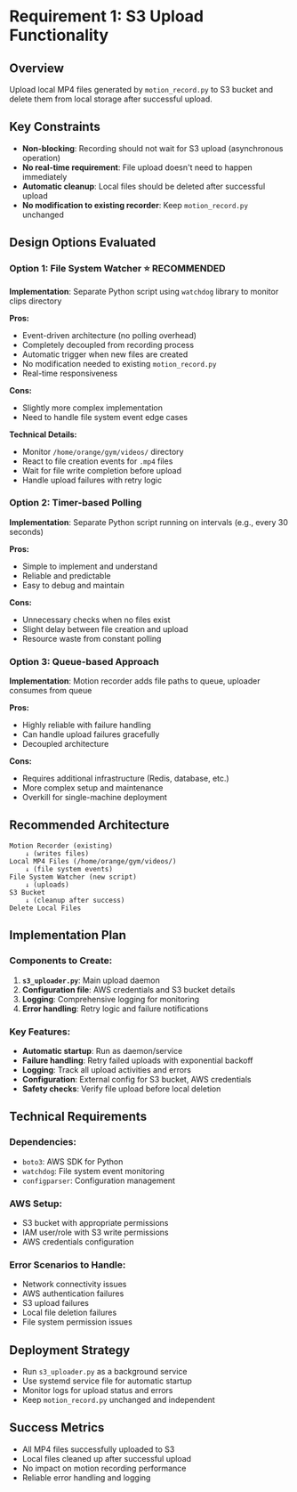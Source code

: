 # Requirement 1: S3 Upload Functionality

## Overview
Upload local MP4 files generated by `motion_record.py` to S3 bucket and delete them from local storage after successful upload.

## Key Constraints
- **Non-blocking**: Recording should not wait for S3 upload (asynchronous operation)
- **No real-time requirement**: File upload doesn't need to happen immediately
- **Automatic cleanup**: Local files should be deleted after successful upload
- **No modification to existing recorder**: Keep `motion_record.py` unchanged

## Design Options Evaluated

### Option 1: File System Watcher ⭐ **RECOMMENDED**
**Implementation**: Separate Python script using `watchdog` library to monitor clips directory

**Pros:**
- Event-driven architecture (no polling overhead)
- Completely decoupled from recording process
- Automatic trigger when new files are created
- No modification needed to existing `motion_record.py`
- Real-time responsiveness

**Cons:**
- Slightly more complex implementation
- Need to handle file system event edge cases

**Technical Details:**
- Monitor `/home/orange/gym/videos/` directory
- React to file creation events for `.mp4` files
- Wait for file write completion before upload
- Handle upload failures with retry logic

### Option 2: Timer-based Polling
**Implementation**: Separate Python script running on intervals (e.g., every 30 seconds)

**Pros:**
- Simple to implement and understand
- Reliable and predictable
- Easy to debug and maintain

**Cons:**
- Unnecessary checks when no files exist
- Slight delay between file creation and upload
- Resource waste from constant polling

### Option 3: Queue-based Approach
**Implementation**: Motion recorder adds file paths to queue, uploader consumes from queue

**Pros:**
- Highly reliable with failure handling
- Can handle upload failures gracefully
- Decoupled architecture

**Cons:**
- Requires additional infrastructure (Redis, database, etc.)
- More complex setup and maintenance
- Overkill for single-machine deployment

## Recommended Architecture

```
Motion Recorder (existing)
    ↓ (writes files)
Local MP4 Files (/home/orange/gym/videos/)
    ↓ (file system events)
File System Watcher (new script)
    ↓ (uploads)
S3 Bucket
    ↓ (cleanup after success)
Delete Local Files
```

## Implementation Plan

### Components to Create:
1. **`s3_uploader.py`**: Main upload daemon
2. **Configuration file**: AWS credentials and S3 bucket details
3. **Logging**: Comprehensive logging for monitoring
4. **Error handling**: Retry logic and failure notifications

### Key Features:
- **Automatic startup**: Run as daemon/service
- **Failure handling**: Retry failed uploads with exponential backoff
- **Logging**: Track all upload activities and errors
- **Configuration**: External config for S3 bucket, AWS credentials
- **Safety checks**: Verify file upload before local deletion

## Technical Requirements

### Dependencies:
- `boto3`: AWS SDK for Python
- `watchdog`: File system event monitoring
- `configparser`: Configuration management

### AWS Setup:
- S3 bucket with appropriate permissions
- IAM user/role with S3 write permissions
- AWS credentials configuration

### Error Scenarios to Handle:
- Network connectivity issues
- AWS authentication failures
- S3 upload failures
- Local file deletion failures
- File system permission issues

## Deployment Strategy
- Run `s3_uploader.py` as a background service
- Use systemd service file for automatic startup
- Monitor logs for upload status and errors
- Keep `motion_record.py` unchanged and independent

## Success Metrics
- All MP4 files successfully uploaded to S3
- Local files cleaned up after successful upload
- No impact on motion recording performance
- Reliable error handling and logging 